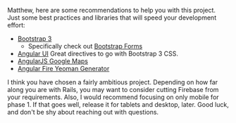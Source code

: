 Matthew, here are some recommendations to help you with this project. Just some best practices and libraries that will speed your development effort:

* [Bootstrap 3](http://getbootstrap.com/)
    * Specifically check out [Bootstrap Forms](http://getbootstrap.com/css/#forms)
* [Angular UI](http://angular-ui.github.io/) Great directives to go with Bootstrap 3 CSS.
* [AngularJS Google Maps](https://github.com/allenhwkim/angularjs-google-maps)
* [Angular Fire Yeoman Generator](https://github.com/firebase/generator-angularfire)


I think you have chosen a fairly ambitious project. Depending on how far along you are with Rails, 
you may want to consider cutting Firebase from your requirements. Also, I would recommend focusing on
only mobile for phase 1. If that goes well, release it for tablets and desktop, later.
Good luck, and don't be shy about reaching out with questions.
